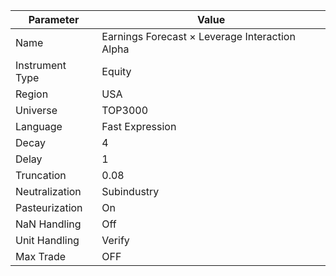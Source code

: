 | Parameter         | Value                                      |
|-------------------|--------------------------------------------|
| Name              | Earnings Forecast × Leverage Interaction Alpha |
| Instrument Type   | Equity                                     |
| Region            | USA                                        |
| Universe          | TOP3000                                    |
| Language          | Fast Expression                            |
| Decay             | 4                                          |
| Delay             | 1                                          |
| Truncation        | 0.08                                       |
| Neutralization    | Subindustry                                |
| Pasteurization    | On                                         |
| NaN Handling      | Off                                        |
| Unit Handling     | Verify                                     |
| Max Trade         | OFF                                        |
